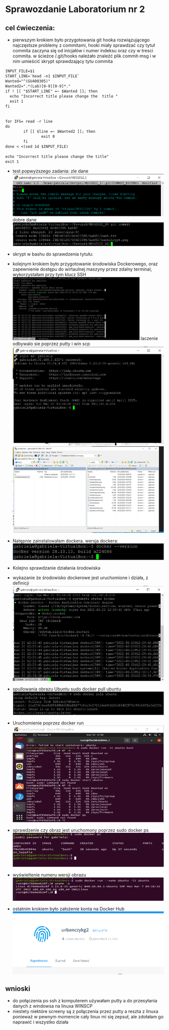 # Sprawozdanie Laboratorium nr 2


## cel ćwieczenia:
* pierwszym krokiem było przygotowania git hooka rozwiązującego najczęstsze problemy z commitami, hooki miały sprawdzać czy tytuł commita zaczyna się od inicjałów i numer indeksu oraz czy w tresci commita.
w ścieżce /.git/hooks należało znaleźć plik commit-msg i w nim umieścić skrypt sprawdzający tytu commita

``` #!/usr/bin/env bash
INPUT_FILE=$1
START_LINE=`head -n1 $INPUT_FILE`
Wanted="^(GU400305)"
Wanted2=".*(Lab)[0-9][0-9]*."
if ! [[ "$START_LINE" =~ $Wanted ]]; then
  echo "Incorrect title please change the  title "
  exit 1
fi


for IFS= read -r line
do
        if [[ $line =~ $Wanted2 ]]; then
                exit 0
        fi
done < <(sed 1d $INPUT_FILE)

echo "Incorrect title please change the title"
exit 1
```
* test popwyższego zadania:
zle dane
![Screenshot](zledanecommit.png)
dobre dane
![Screenshot](dobredane.png)
* skrypt w bashu do sprawdzenia tytułu:

* kolejnym krokiem było przygotowanie środowiska Dockerowego, oraz zapewnienie dostępu do wirtaulnej maszyny przez zdalny terminal, wykorzystałam przy tym klucz SSH
![Screenshot](sshcheck.png)
laczenie odbywalo sie poprzez putty i win scp
![Screenshot](putty.png)
![Screenshot](winscp.png)

* Natępnie zainstalowałam dockera. wersja dockera:
![Screenshot](dockerversion.png)

* Kolejno sprawdzanie działania środowiska 
* wykazanie że środowisko dockerowe jest uruchomione i działa, z definicji
![Screenshot](dockerdef.png)
    
* spullowania obrazu Ubuntu sudo docker
 pull ubuntu
 ![Screenshot](pullubuntu.png)
* Uruchomienie poprzez docker run
![Screenshot](dockerrunubuntu.png)


* sprawdzenie czy obraz jest uruchomony poprzez sudo docker ps
![Screenshot](dowoddzialania.png)
* wyświeltenie numeru wersji obrazu
![Screenshot](wersjaobrazu.png)
* ostatnim krokiem było założenie konta na Docker Hub
![Screenshot](dockerhub.png)
## wnioski

* do połączenia po ssh z komputerem używałam putty a do przesyłania danych z windowsa na linuxa WINSCP
* niestety niektóre screeny są z połączenia przez putty a reszta z linuxa ponieważ w pewnym momencie cały linux mi się zepsuł, ale zdołałam go naprawić i wszystko działa
